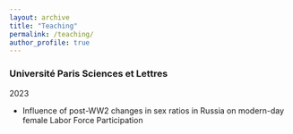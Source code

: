 ```yaml
---
layout: archive
title: "Teaching"
permalink: /teaching/
author_profile: true
---
```


### Université Paris Sciences et Lettres

2023

 * Influence of post-WW2 changes in sex ratios in Russia on modern-day female Labor Force Participation
